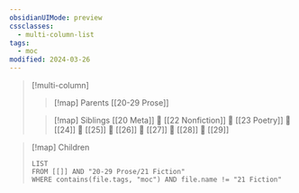 ```yaml
---
obsidianUIMode: preview
cssclasses:
  - multi-column-list
tags:
  - moc
modified: 2024-03-26
---
```

> [!multi-column]
> 
> > [!map] Parents
> > [[20-29 Prose]]
> 
> > [!map] Siblings
> > [[20 Meta]] 💠 [[22 Nonfiction]] 💠 [[23 Poetry]] 💠 [[24]] 💠 [[25]] 💠 [[26]] 💠 [[27]] 💠 [[28]] 💠 [[29]]

> [!map] Children
> ```dataview
> LIST
> FROM [[]] AND "20-29 Prose/21 Fiction"
> WHERE contains(file.tags, "moc") AND file.name != "21 Fiction"
> ```

